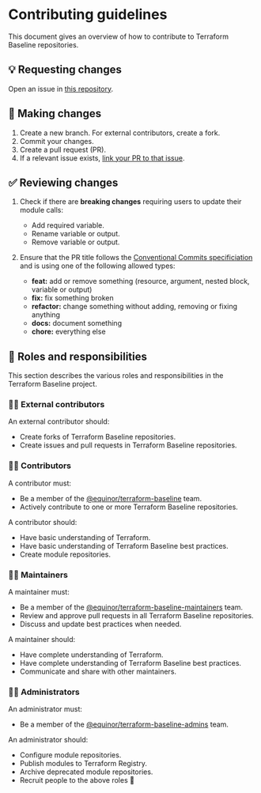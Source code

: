 # Contributing guidelines

This document gives an overview of how to contribute to Terraform Baseline repositories.

## 💡 Requesting changes

Open an issue in [this repository](https://github.com/equinor/terraform-baseline/issues/new/choose).

## 📝 Making changes

1. Create a new branch. For external contributors, create a fork.
1. Commit your changes.
1. Create a pull request (PR).
1. If a relevant issue exists, [link your PR to that issue](https://docs.github.com/en/issues/tracking-your-work-with-issues/linking-a-pull-request-to-an-issue).

## ✅ Reviewing changes

1. Check if there are **breaking changes** requiring users to update their module calls:

     - Add required variable.
     - Rename variable or output.
     - Remove variable or output.

1. Ensure that the PR title follows the [Conventional Commits specificiation](https://www.conventionalcommits.org/en/v1.0.0/) and is using one of the following allowed types:

      - **feat:** add or remove something (resource, argument, nested block, variable or output)
      - **fix:** fix something broken
      - **refactor:** change something without adding, removing or fixing anything
      - **docs:** document something
      - **chore:** everything else

## 🤝 Roles and responsibilities

This section describes the various roles and responsibilities in the Terraform Baseline project.

### 🦸‍♀️ External contributors

An external contributor should:

- Create forks of Terraform Baseline repositories.
- Create issues and pull requests in Terraform Baseline repositories.

### 👨‍🎓 Contributors

A contributor must:

- Be a member of the [@equinor/terraform-baseline](https://github.com/orgs/equinor/teams/terraform-baseline) team.
- Actively contribute to one or more Terraform Baseline repositories.

A contributor should:

- Have basic understanding of Terraform.
- Have basic understanding of Terraform Baseline best practices.
- Create module repositories.

### 👷‍♀️ Maintainers

A maintainer must:

- Be a member of the [@equinor/terraform-baseline-maintainers](https://github.com/orgs/equinor/teams/terraform-baseline-maintainers) team.
- Review and approve pull requests in all Terraform Baseline repositories.
- Discuss and update best practices when needed.

A maintainer should:

- Have complete understanding of Terraform.
- Have complete understanding of Terraform Baseline best practices.
- Communicate and share with other maintainers.

### 👮‍♂️ Administrators

An administrator must:

- Be a member of the [@equinor/terraform-baseline-admins](https://github.com/orgs/equinor/teams/terraform-baseline-admins) team.

An administrator should:

- Configure module repositories.
- Publish modules to Terraform Registry.
- Archive deprecated module repositories.
- Recruit people to the above roles 🤗
